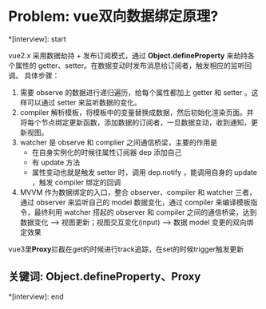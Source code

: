 # Problem: vue双向数据绑定原理?

*[interview]: start

vue2.x 采用数据劫持 + 发布订阅模式，通过 **Object.defineProperty** 来劫持各个属性的 getter、setter。在数据变动时发布消息给订阅者，触发相应的监听回调。
具体步骤：
1. 需要 observe 的数据进行递归遍历，给每个属性都加上 getter 和 setter 。这样可以通过 setter 来监听数据的变化。
2. compiler 解析模板，将模板中的变量替换成数据，然后初始化渲染页面。并将每个节点绑定更新函数，添加数据的订阅者，一旦数据变动，收到通知，更新视图。
3. watcher 是 observe 和 complier 之间通信桥梁，主要的作用是
    - 在自身实例化的时候往属性订阅器 dep 添加自己
    - 有 update 方法
    - 属性变动也就是触发 setter 时，调用 dep.notify ，能调用自身的 update ，触发 compiler 绑定的回调
4. MVVM 作为数据绑定的入口，整合 observer、compiler 和 watcher 三者，通过 observer 来监听自己的 model 数据变化，通过 compiler 来编译模板指令，最终利用 watcher 搭起的 observer 和 compiler 之间的通信桥梁，达到数据变化 --> 视图更新；视图交互变化(input) --> 数据 model 变更的双向绑定效果

vue3里**Proxy**拦截在get的时候进行track追踪，在set的时候trigger触发更新

## 关键词: Object.defineProperty、Proxy
*[interview]: end
